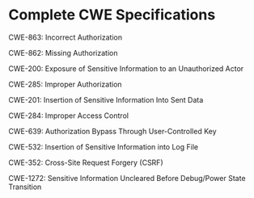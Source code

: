

# Complete CWE Specifications

CWE-863: Incorrect Authorization

CWE-862: Missing Authorization

CWE-200: Exposure of Sensitive Information to an Unauthorized Actor

CWE-285: Improper Authorization

CWE-201: Insertion of Sensitive Information Into Sent Data

CWE-284: Improper Access Control

CWE-639: Authorization Bypass Through User-Controlled Key

CWE-532: Insertion of Sensitive Information into Log File

CWE-352: Cross-Site Request Forgery (CSRF)

CWE-1272: Sensitive Information Uncleared Before Debug/Power State Transition
